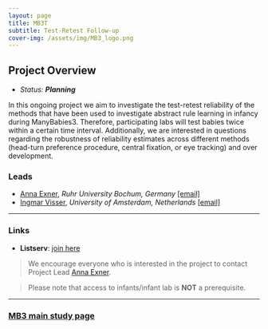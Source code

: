 ```yaml
---
layout: page
title: MB3T
subtitle: Test-Retest Follow-up
cover-img: /assets/img/MB3_logo.png
---
```


## Project Overview

* *Status: **Planning***

In this ongoing project we aim to investigate the test-retest reliability of the methods that have been used to investigate abstract rule learning in infancy during ManyBabies3. Therefore, participating labs will test babies twice within a certain time interval. Additionally, we are interested in questions regarding the robustness of reliability estimates across different methods (head-turn preference procedure, central fixation, or eye tracking) and over development.


### Leads
* [Anna Exner](https://dev.imp10.ruhr-uni-bochum.de/epsy/personen/exner.html.en), *Ruhr University Bochum, Germany* [[email]](mailto:anna.exner@posteo.de) 
* [Ingmar Visser](https://www.uva.nl/profiel/v/i/i.visser/i.visser.html?cb), *University of Amsterdam, Netherlands* [[email]](mailto:i.visser@uva.nl)


***
### Links
* **Listserv**: [join here](https://groups.google.com/g/mb3t)

> We encourage everyone who is interested in the project to contact Project Lead [Anna Exner](mailto:anna.exner@posteo.de).

> Please note that access to infants/infant lab is **NOT** a prerequisite.

***
### [MB3 main study page]({{site.baseurl}}/MB3/)
